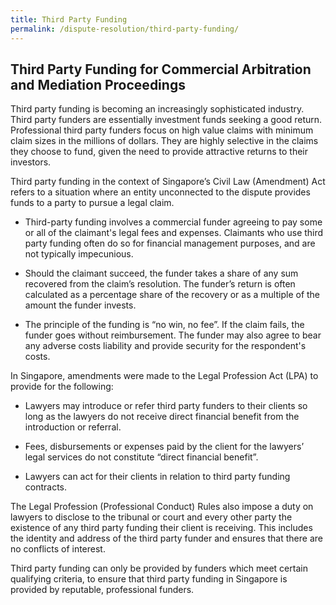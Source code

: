 ```yaml
---
title: Third Party Funding
permalink: /dispute-resolution/third-party-funding/
---
```


## Third Party Funding for Commercial Arbitration and Mediation Proceedings

Third party funding is becoming an increasingly sophisticated industry. Third party funders are essentially investment funds seeking a good return. Professional third party funders focus on high value claims with minimum claim sizes in the millions of dollars. They are highly selective in the claims they choose to fund, given the need to provide attractive returns to their investors.

Third party funding in the context of Singapore’s Civil Law (Amendment) Act refers to a situation where an entity unconnected to the dispute provides funds to a party to pursue a legal claim.

- Third-party funding involves a commercial funder agreeing to pay some or all of the claimant's legal fees and expenses. Claimants who use third party funding often do so for financial management purposes, and are not typically impecunious.

- Should the claimant succeed, the funder takes a share of any sum recovered from the claim’s resolution. The funder’s return is often calculated as a percentage share of the recovery or as a multiple of the amount the funder invests.

- The principle of the funding is “no win, no fee”. If the claim fails, the funder goes without reimbursement. The funder may also agree to bear any adverse costs liability and provide security for the respondent's costs.

In Singapore, amendments were made to the Legal Profession Act (LPA) to provide for the following:

- Lawyers may introduce or refer third party funders to their clients so long as the lawyers do not receive direct financial benefit from the introduction or referral.

- Fees, disbursements or expenses paid by the client for the lawyers’ legal services do not constitute “direct financial benefit”.

- Lawyers can act for their clients in relation to third party funding contracts.

The Legal Profession (Professional Conduct) Rules also impose a duty on lawyers to disclose to the tribunal or court and every other party the existence of any third party funding their client is receiving. This includes the identity and address of the third party funder and ensures that there are no conflicts of interest.

Third party funding can only be provided by funders which meet certain qualifying criteria, to ensure that third party funding in Singapore is provided by reputable, professional funders.
